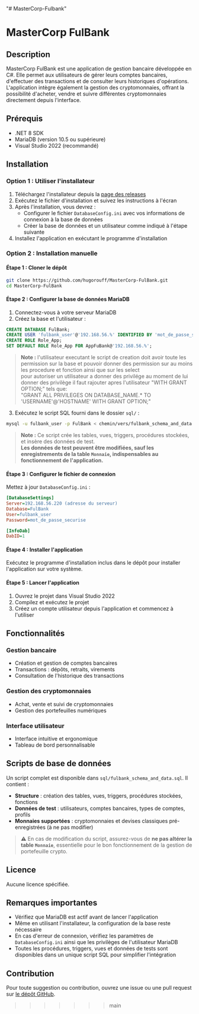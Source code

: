 "# MasterCorp-Fulbank" 

# MasterCorp FulBank
## Description
MasterCorp FulBank est une application de gestion bancaire développée en C#. Elle permet aux utilisateurs de gérer leurs comptes bancaires, d'effectuer des transactions et de consulter leurs historiques d'opérations. L'application intègre également la gestion des cryptomonnaies, offrant la possibilité d'acheter, vendre et suivre différentes cryptomonnaies directement depuis l'interface.

## Prérequis
- .NET 8 SDK
- MariaDB (version 10.5 ou supérieure)
- Visual Studio 2022 (recommandé)

## Installation
### Option 1 : Utiliser l'installateur
1. Téléchargez l'installateur depuis la [page des releases](https://github.com/hugorouff/MasterCorp-FulBank/releases)
2. Exécutez le fichier d'installation et suivez les instructions à l'écran
3. Après l'installation, vous devrez :
   - Configurer le fichier `DatabaseConfig.ini` avec vos informations de connexion à la base de données
   - Créer la base de données et un utilisateur comme indiqué à l'étape suivante
4. Installez l'application en exécutant le programme d'installation

### Option 2 : Installation manuelle
#### Étape 1 : Cloner le dépôt
```bash
git clone https://github.com/hugorouff/MasterCorp-FulBank.git
cd MasterCorp-FulBank
```

#### Étape 2 : Configurer la base de données MariaDB
1. Connectez-vous à votre serveur MariaDB
2. Créez la base et l'utilisateur :
```sql
CREATE DATABASE FulBank;
CREATE USER 'fulbank_user'@'192.168.56.%' IDENTIFIED BY 'mot_de_passe_securise';
CREATE ROLE Role_App;
SET DEFAULT ROLE Role_App FOR AppFuBank@'192.168.56.%';
```
> **Note :** l'utilisateur executant le script de creation doit avoir toute les permission sur la base et pouvoir donner des permission sur au moins les procedure et fonction ainsi que sur les select <br>
pour autoriser un utilisateur a donner des privilége au moment de lui donner des privilège il faut rajouter apres l'utilisateur "WITH GRANT OPTION;" tels que:<br>
   "GRANT ALL PRIVILEGES ON DATABASE_NAME.* TO 'USERNAME'@'HOSTNAME' WITH GRANT OPTION;"
3. Exécutez le script SQL fourni dans le dossier `sql/` :
```bash
mysql -u fulbank_user -p FulBank < chemin/vers/fulbank_schema_and_data.sql
```
> **Note :** Ce script crée les tables, vues, triggers, procédures stockées, et insère des données de test.  
> **Les données de test peuvent être modifiées, sauf les enregistrements de la table `Monnaie`, indispensables au fonctionnement de l'application.**

#### Étape 3 : Configurer le fichier de connexion
Mettez à jour `DatabaseConfig.ini` :
```ini
[DatabaseSettings]
Server=192.168.56.220 (adresse du serveur)
Database=FulBank
User=fulbank_user
Password=mot_de_passe_securise

[InfoDab]
DabID=1
```

#### Étape 4 : Installer l'application
Exécutez le programme d'installation inclus dans le dépôt pour installer l'application sur votre système.

#### Étape 5 : Lancer l'application
1. Ouvrez le projet dans Visual Studio 2022
2. Compilez et exécutez le projet
3. Créez un compte utilisateur depuis l'application et commencez à l'utiliser

## Fonctionnalités
### Gestion bancaire
- Création et gestion de comptes bancaires
- Transactions : dépôts, retraits, virements
- Consultation de l'historique des transactions

### Gestion des cryptomonnaies
- Achat, vente et suivi de cryptomonnaies
- Gestion des portefeuilles numériques

### Interface utilisateur
- Interface intuitive et ergonomique
- Tableau de bord personnalisable

## Scripts de base de données
Un script complet est disponible dans `sql/fulbank_schema_and_data.sql`. Il contient :
- **Structure** : création des tables, vues, triggers, procédures stockées, fonctions
- **Données de test** : utilisateurs, comptes bancaires, types de comptes, profils
- **Monnaies supportées** : cryptomonnaies et devises classiques pré-enregistrées (à ne pas modifier)

> ⚠️ En cas de modification du script, assurez-vous de **ne pas altérer la table `Monnaie`**, essentielle pour le bon fonctionnement de la gestion de portefeuille crypto.

## Licence
Aucune licence spécifiée.

## Remarques importantes
- Vérifiez que MariaDB est actif avant de lancer l'application
- Même en utilisant l'installateur, la configuration de la base reste nécessaire
- En cas d'erreur de connexion, vérifiez les paramètres de `DatabaseConfig.ini` ainsi que les privilèges de l'utilisateur MariaDB
- Toutes les procédures, triggers, vues et données de tests sont disponibles dans un unique script SQL pour simplifier l'intégration

## Contribution
Pour toute suggestion ou contribution, ouvrez une issue ou une pull request sur [le dépôt GitHub](https://github.com/hugorouff/MasterCorp-FulBank).
>>>>>>> main
